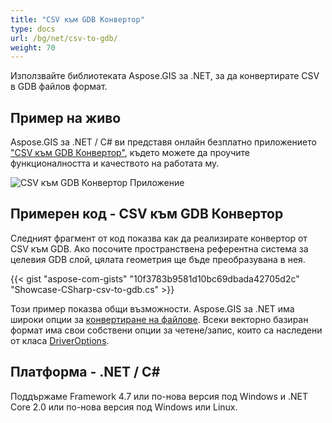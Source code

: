 ```yaml
---
title: "CSV към GDB Конвертор"
type: docs
url: /bg/net/csv-to-gdb/
weight: 70
---
```


Използвайте библиотеката Aspose.GIS за .NET, за да конвертирате CSV в GDB файлов формат.

## **Пример на живо**

Aspose.GIS за .NET / C# ви представя онлайн безплатно приложението ["CSV към GDB Конвертор"](https://products.aspose.app/gis/conversion/csv-to-gdb), където можете да проучите функционалността и качеството на работата му.

![CSV към GDB Конвертор Приложение](conversion.png)

## **Примерен код - CSV към GDB Конвертор**

Следният фрагмент от код показва как да реализирате конвертор от CSV към GDB. Ако посочите пространствена референтна система за целевия GDB слой, цялата геометрия ще бъде преобразувана в нея. 

{{< gist "aspose-com-gists" "10f3783b9581d10bc69dbada42705d2c" "Showcase-CSharp-csv-to-gdb.cs" >}}

Този пример показва общи възможности. Aspose.GIS за .NET има широки опции за [конвертиране на файлове](https://docs.aspose.com/gis/net/vector-layers/). Всеки векторно базиран формат има свои собствени опции за четене/запис, които са наследени от класа [DriverOptions](https://reference.aspose.com/gis/net/aspose.gis/driveroptions).

## **Платформа - .NET / C#**

Поддържаме Framework 4.7 или по-нова версия под Windows и .NET Core 2.0 или по-нова версия под Windows или Linux.
